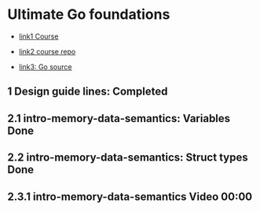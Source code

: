 # Ultimate Go foundations

- [link1 Course](https://courses.ardanlabs.com/courses/take/ultimate-go/lessons/7392292-2-3-1-pointers-part-1-pass-by-value)

- [link2 course repo](https://github.com/ardanlabs/gotraining)

- [link3: Go source](https://github.com/golang/go)

## 1 Design guide lines: Completed

## 2.1 intro-memory-data-semantics: Variables Done

## 2.2 intro-memory-data-semantics: Struct types Done

## 2.3.1 intro-memory-data-semantics Video 00:00
